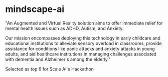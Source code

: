 # mindscape-ai

"An Augmented and Virtual Reality solution aims to offer immediate relief for mental health issues such as ADHD, Autism, and Anxiety. 

Our mission encompasses deploying this technology in early childcare and educational institutions to alleviate sensory overload in classrooms, provide assistance for conditions like panic attacks and anxiety attacks in young adults, and aid healthcare institutions in managing challenges associated with dementia and Alzheimer's among the elderly."

Selected as top 6 for Scale AI's Hackathon 
